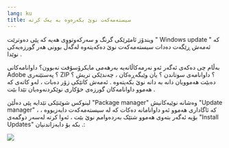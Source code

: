 ```yaml
---
lang: ku
title: سیستەمەکەت نوێ بکەرەوە بە یەک کرتە 
---
```


ویندۆز ئامێرێکی گرنگ و سەرکەوتووی هەیە کە پێی دەوترێت " Windows update " کە ئەمەش ڕێگەت دەدات سیستەمەکەت نوێ دەکەیتەوە لەگەڵ بوونی هەر گورزەیەکی نوێدا . 

بەڵام چی دەکەی ئەگەر ئەو نەرمەکاڵانەیە بەرهەمی مایکرۆسۆفت نەبوون؟ داوانامەکانی Adobe ؟ پەستێنەری ZIP ؟ داوانامەی سوتاندن ؟ یان وێبگەڕەکان ، چەندێکی تریش ؟دەبێت هەموویان دانە بە دانە نوێ بکەیتەوە . ئەمەش کاتێکی زۆر دەبات ، لەو کاتەی کە هەموو داوانامەکان گورزەی خۆکاری نوێکردنەوەیان تێدا بێت .

لینوکس شوێنێکی تێدایە پێی دەڵێن "Package manager" وەشانە نوێیەکانیش "Update manager" ، کە ئاگاداری هەموو ئەو داوانامانە دەکات کە لە سیستەمەکەت دابەزیووە ، بۆیە ئەگەر بتەوی هەموو شتێک بەردەوامم نوێ بێت ، ئەوا کرتە لەسەر دوگمەی "Install Updates" بکە بۆ دابەزاندنیان .:

<img src="Images/global_update.png" />




